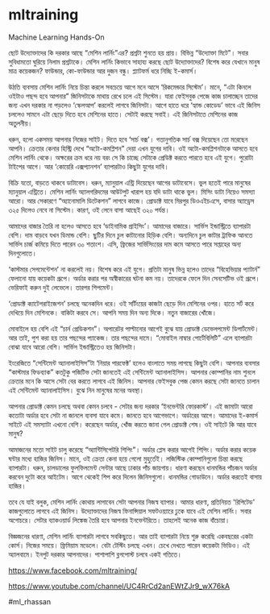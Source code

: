 # mltraining
Machine Learning Hands-On

ছোট উদ্যোক্তাদের কি দরকার আছে “মেশিন লার্নিং”এর? প্রশ্নটা শুনতে হয় প্রায়। বিভিন্ন “উদ্যোক্তা মিটে”। সবার সুবিধামতো ঘুরিয়ে নিলাম প্রশ্নটাকে। মেশিন লার্নিং কিভাবে সাহায্য করছে ছোট উদ্যোক্তাদের? বিশেষ করে যেখানে মানুষ মাত্র কয়েকজন? ফাউন্ডার, কো-ফাউন্ডার আর দুজন বন্ধু। প্ল্যাটফর্ম ধরে নিচ্ছি ই-কমার্স।
 
উঠতি ব্যবসায় মেশিন লার্নিং নিয়ে চিন্তা করলে সবচেয়ে আগে মনে আসে ‘রিকমেন্ডার সিস্টেম’। মানে, “এটা কিনলে ওইটাও পছন্দ হবে আপনার” জিনিসটাকে মাথায় রেখে চলে এই সিস্টেম। যারা ফেইসবুক পেজে কাজ চালাচ্ছেন তাদের জন্য এখন দরকার না পড়লেও ‘স্কেলআপ’ করলেই লাগবে জিনিসটা। আগে হাতে ধরে ‘হ্যান্ড কোডেড’ ভাবে এই জিনিস চললেও সামনে এটা ছেড়ে দিতে হবে মেশিনের হাতে। সেটাই করছে সবাই। এই জিনিসটাতে মেশিনের কাজ অতুলনীয়। 
 
ধরুন, হলো একসময় আপনার নিজের সাইট। দিতে হবে ‘সার্চ বক্স’। গতানুগতিক সার্চ বক্স দিয়েছেন তো মরেছেন আপনি। ক্রেতার কেনার হিস্ট্রি দেখে “অটো-কমপ্লিশন” দেয়া এখন যুগের দাবি। ওই অটো-কমপ্লিশনটাকে আসতে হবে মেশিন লার্নিং থেকে। অক্ষরের ক্রম ধরে নয় বরং সে কি চাচ্ছে সেটাকে প্রেডিক্ট করতে পারতে হবে এই যুগে। পুরোটা টাইপের আগে। আর ‘কোয়েরি এক্সপ্যানশন’ ব্যাপারটাও কিছুটা যুগের দাবি। 
 
বিক্রি যতো, বাড়তে থাকবে ডাটাবেস। ধরুন, ম্যানুয়াল এন্ট্রি দিয়েছেন আগের ডাটাবেসে। ভুল হতেই পারে মানুষের ম্যানুয়াল এন্ট্রিতে। মেশিন লার্নিং অ্যালগরিদমের আউটপুট খারাপ হয় যদি ডাটা থাকে ভুল। মিসিং ডাটা নিয়েও সমস্যা আরো। আর সেকারণে “অ্যানোমালি ডিটেকশন” লাগবে কাজে। প্রোডাক্ট যাবে মিরপুর ডিওএইচএসে, বাসার অ্যাড্রেস ৩২৫ দিলেও নেবে না সিস্টেম। কারণ, ওই লেনে বাসা আছেই ৩২০ পর্যন্ত। 
 
আমাদের বাজার তৈরি না হলেও আসতে হবে ‘ডাইনামিক প্রাইসিং’। আমাদের বাজারে। সার্ভিস ইন্ডাস্ট্রিতে ব্যাপারটা বেশি। দাম বাড়বে যখন ডিমান্ড বেশি। ছুটির দিনে চুল কাটানোর হিড়িক বেশি। অন্যদিনে চুল কাটার ট্রাফিক আনতে সার্ভিস চার্জ কমিয়ে দিতে পারেন ৩০ শতাংশ। এসি, ফ্রিজের সার্ভিসিংয়ের দাম কমে আসতে পারে সপ্তাহের অন্য দিনগুলোতে।
 
‘কাস্টমার সেগমেন্টেশন’ না করলেই নয়। বিশেষ করে এই যুগে। প্রতিটা মানুষ ভিন্ন হলেও তাদের “বিহেভিয়ার প্যাটার্ন” ফেলানো যায় কয়েকটা গ্রূপে। অর্ডার করার পর অস্বীকারের ঘটনা কম নয়। তাদেরকে ফেলে দিন সেনসেটিভ ওই গ্রূপে। ভেরিফাই করুন দুই লেভেলে। তারপর শিপমেন্ট। 
 
‘প্রোডাক্ট ক্যাটেগরাইজেশন’ চলছে অনেকদিন ধরে। ওই সর্টিংয়ের কাজটা ছেড়ে দিন মেশিনের ওপর। হাতে সর্ট করে দেখিয়ে দিন মেশিনকে। বাকিটা করবে সে। আপনি সময় দিন অন্য দিকে। নতুন বাজারের খোঁজে।  
 
মোবাইলে হয় বেশি এই “চার্ন প্রেডিকশন”। অপারেটর পাল্টানোর আগেই বুঝে যায় প্রোডাক্ট ডেভেলপমেন্ট ডিপার্টমেন্ট। আর তাই, পুশ করা হয় তার পছন্দের প্যাকেজ। তার পছন্দের দামে। “মোবাইল নাম্বার পোর্টেবিলিটি” এলে ব্যাপারটা বোঝা যাবে আরো বেশি। সার্ভিস ইন্ডাস্ট্রিতেও হয় জিনিসটা।
 
ইংরেজিতে “সেন্টিমেন্ট অ্যানালাইসিস”টা ‘নিয়ার পারফেক্ট’ হলেও বাংলাতে সময় লাগছে কিছুটা বেশি। আপনার ব্যবসার “কাস্টমার ফিডব্যাক” কতটুকু পজিটিভ সেটা জানতেই এই সেন্টিমেন্ট অ্যানালাইসিস। আপনার কোম্পানির নাম শুনলে ক্রেতার মনে কি আসে সেটা বের করতে লাগবে এই জিনিস। আপনার ফেইসবুক পেজ কেমন করছে সেটা জানতে চালান এই সেন্টিমেন্ট অ্যানালাইসিস। বুঝে নিন মানুষের মনের অবস্থা। 
 
আপনার প্রোডাক্ট কেমন চলছে অথবা কেমন চলবে - সেটার জন্য দরকার ‘ইনভেন্টরি ফোরকাস্ট’। এই জামাটা আরো কতোটা অর্ডার হবে সেটা না জানলে ব্যবসা যাবে কমে। জানতে হবে আগেভাগে। অর্ডারের আগে। আমাদের ই-কমার্স সাইটে এই সমস্যাটা এখনো বেশি। করেছেন অর্ডার, খোঁজ করতে জানা গেল প্রোডাক্ট শেষ। ওই সাইটে কি আর যাবে মানুষ? 
 
আমাজনের মতো সাইট চালু করেছে “অ্যান্টিসিপেটরি শিপিং”। অর্ডার প্লেস করার আগেই শিপিং। অর্ডার করার কয়েক ঘন্টার মধ্যে হাজির জিনিস। মানে, ওই ক্রেতা কেনা হয়ে গেলো মুহুর্তেই। লজিস্টিক কোম্পানিগুলো চিন্তা করছে ব্যাপারটা। ধরুন, চালডালের ফুলফিলমেন্ট সেন্টার আছে ঢাকার পাঁচ জায়গায়। ধারণা করছেন ধানমন্ডির পাঁচজন অর্ডার করবেন দুটো করে আইটেম। আগে থেকেই শিপ করে দিলেন জিনিসগুলো। ধানমন্ডির গোডাউনে। অর্ডার করতেই বাসায় হাজির।

তবে যে যাই বলুক, মেশিন লার্নিং কোথায় লাগাবেন সেটা আপনার নিজস্ব ব্যাপার। আমার ধারণা, প্রতিনিয়ত 'রিপিটেড' কাজগুলোতে লাগবে এই জিনিস। উদ্যোক্তাদের নিজস্ব ফিনান্সিয়াল সফটওয়্যারে ঢুকে যাবে এই মেশিন লার্নিং। সবার অগোচরে। সেটার ব্যাকওয়ার্ড লিঙ্কেজ তৈরি হবে আপনার ইনভেন্টরিতে। তাহলেই অনেক কাজ বাঁচোয়া। 
 
বিজ্ঞজনের ধারণা, মেশিন লার্নিং ব্যাপারটা লাগবে সবকিছুতে। আর তাই ব্যাপারটা নিয়ে শুরু করেছি একবছরের একটা কোর্স। নিজের সময়ে। ফ্রিমিয়াম মডেলে। বেটা টেস্টিং চলছে এখন। চেখে দেখতে পারেন কয়েকটা ভিডিও। এই অ্যালবামে। ইনপুট দরকার আপনাদের। পাশাপাশি ব্লগপোস্ট চলবে একই গতিতে। 

https://www.facebook.com/mltraining/

https://www.youtube.com/channel/UC4RrCd2anEWtZJr9_wX76kA

#ml_rhassan
